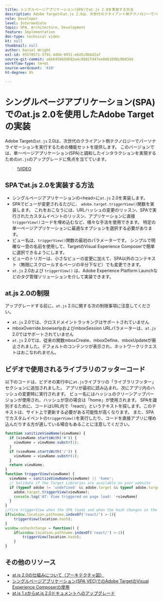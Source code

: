 ```yaml
---
title: シングルページアプリケーション(SPA)でat.js 2.0を実装する方法
description: Adobe Targetのat.js 2.0は、次世代のクライアント側テクノロジーでパーソナライゼーションを実行するための機能セットを提供します。 シングルページアプリケーション(SPA)にat.js 2.0を実装するには、次の手順に従います。
role: Developer
level: Intermediate
topic: SPA, Architecture, Development
feature: Implementation
doc-type: technical video
kt: null
thumbnail: null
author: Daniel Wright
exl-id: 955f0571-5791-4dbb-9931-e6d5c8bb42a7
source-git-commit: a6b645b6d9693a4c8882fd47ee0d61698c0b834d
workflow-type: tm+mt
source-wordcount: '419'
ht-degree: 0%

---
```


# シングルページアプリケーション(SPA)でのat.js 2.0を使用したAdobe Targetの実装

Adobe Targetの`at.js` 2.0は、次世代のクライアント側テクノロジーでパーソナライゼーションを実行するための機能セットを提供します。 このバージョンでは、単一ページアプリケーション(SPA)と調和したインタラクションを実現するための`at.js`のアップグレードに焦点を当てています。

>[!VIDEO](https://video.tv.adobe.com/v/26248?quality=12)

## SPAでat.js 2.0を実装する方法

* シングルページアプリケーションの&lt;head>に`at.js` 2.0を実装します。
* SPAでビューが変更されるたびに、 `adobe.target.triggerView()`関数を実装します。 これをおこなうには、URLハッシュの変更のリッスン、SPAで実行されたカスタムイベントのリッスン、アプリケーションに直接`triggerView()`コードを埋め込むなど、様々な手法を使用できます。 特定の単一ページアプリケーションに最適なオプションを選択する必要があります。
* ビュー名は、`triggerView()`関数の最初のパラメーターです。 シンプルで明確な一意の名前を使用して、TargetのVisual Experience Composerで簡単に選択できるようにします。
* ビューのトリガーは、小さなビューの変更に加えて、SPA以外のコンテキスト（無限にスクロールするページの半分下など）でも変更できます。
* `at.js` 2.0および `triggerView()` は、Adobe Experience Platform Launchなどのタグ管理ソリューションを介して実装できます。

## at.js 2.0の制限

アップグレードする前に、`at.js` 2.0に関する次の制限事項に注意してください。

* `at.js` 2.0では、クロスドメイントラッキングはサポートされていません
* mboxOverride.browserIpおよびmboxSession URLパラメーターは、`at.js` 2.0ではサポートされていません
* `at.js` 2.0では、従来の関数mboxCreate、mboxDefine、mboxUpdateが廃止されました。デフォルトのコンテンツが表示され、ネットワークリクエストはおこなわれません。

## ビデオで使用されるライブラリのフッターコード

以下のコードは、ビデオの実行中に`at.js`ライブラリの「ライブラリフッター」セクションに追加されました。 アプリが最初に読み込まれ、次にアプリ内のハッシュの変更時に実行されます。 ビュー名にはハッシュのクリーンアップバージョンが使用され、ハッシュが空の場合は「home」が使用されます。 SPAを識別するために、コードはURL内で「react/」というテキストを探します。このテキストは、サイト上で更新する必要がある可能性が高くなります。 また、SPAでカスタムイベントの`triggerView()`を実行したり、コードを直接アプリに埋め込んだりする方が適している場合もあることに注意してください。

```javascript
function sanitizeViewName(viewName) {
  if (viewName.startsWith('#')) {
    viewName = viewName.substr(1);
  }
  if (viewName.startsWith('/')) {
    viewName = viewName.substr(1);
  }
  return viewName;
}
function triggerView(viewName) {
  viewName = sanitizeViewName(viewName) || 'home';
  // Validate if the Target Libraries are available on your website
  if (typeof adobe != 'undefined' && adobe.target && typeof adobe.target.triggerView === 'function') {
    adobe.target.triggerView(viewName);
    console.log('AT: View triggered on page load: '+viewName)
  }
}
//fire triggerView when the SPA loads and when the hash changes in the SPA
if(window.location.pathname.indexOf('react/') >-1){
    triggerView(location.hash);
}
window.onhashchange = function() {
    if(window.location.pathname.indexOf('react/') >-1){
        triggerView(location.hash);
    }
}
```

## その他のリソース

* [at.js 2.0の仕組みについて（アーキテクチャ図）](understanding-how-atjs-20-works.md)
* [シングルページアプリケーション(SPA VEC)でのAdobe TargetのVisual Experience Composerの使用](../experiences/use-the-visual-experience-composer-for-single-page-applications.md)
* [at.js 1.xからat.js 2.0ドキュメントへのアップグレード](https://experienceleague.adobe.com/docs/target/using/implement-target/client-side/at-js-implementation/upgrading-from-atjs-1x-to-atjs-20.html?lang=en)
